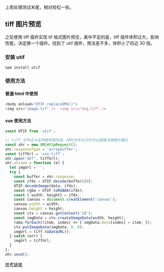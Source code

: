 上周处理测试末尾，相对轻松一些。

## tiff 图片预览

之前使用 tiff 插件实现 tif 格式图片预览，美中不足的是，tiff 插件体积过大，影响性能，决定换一个插件。找到了 utif 插件，用法差不多，体积小了将近 30 倍。

### 安装 utif

```
npm install utif
```

### 使用方法

#### 普通 html 中使用

```js
<body onload="UTIF.replaceIMG()">
<img src="image.tif" />  <img src="dog.tif" />
```

#### vue 使用方法

```js
const UTIF from 'utif';

// tiff 文件过大会导致转换失败，同时文件过大时可以直接当做图片展示
const xhr = new XMLHttpRequest();
xhr.responseType = 'arraybuffer';
const tiffUrl = 'xxx.tiff';
xhr.open('GET', tiffUrl);
xhr.onload = function (e) {
  let imgUrl = '';
  try {
    const buffer = xhr.response;
    const ifds = UTIF.decode(buffer)[0];
    UTIF.decodeImage(data, ifds);
    const rgba = UTIF.toRGBA8(ifds);
    const { width, height} = ifds;
    const canvas = document.creatElement('canvas');
    canvas.width = width;
    canvas.height = height;
    const ctx = canvas.getContext('2d');
    const imgData = ctx.createImageData(width, height);
    raba.forEach((item, index) => { imgData.data[index] = item; });
    ctx.putImageData(imgData, 0, 0);
    imgUrl = tiff.toDataURL();
  } catch (err) {
    imgUrl = tiffUrl;
  }
};
xhr.send();
```

[参考链接](https://www.npmjs.com/package/utif)
